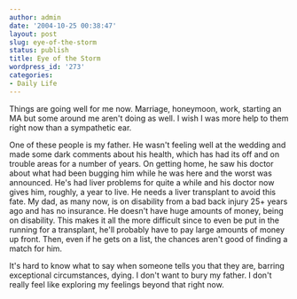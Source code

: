```yaml
---
author: admin
date: '2004-10-25 00:38:47'
layout: post
slug: eye-of-the-storm
status: publish
title: Eye of the Storm
wordpress_id: '273'
categories:
- Daily Life
---
```

Things are going well for me now. Marriage, honeymoon, work, starting an MA but some around me aren't doing as well. I wish I was more help to them right now than a sympathetic ear.

One of these people is my father. He wasn't feeling well at the wedding and made some dark comments about his health, which has had its off and on trouble areas for a number of years. On getting home, he saw his doctor about what had been bugging him while he was here and the worst was announced. He's had liver problems for quite a while and his doctor now gives him, roughly, a year to live. He needs a liver transplant to avoid this fate. My dad, as many now, is on disability from a bad back injury 25+ years ago and has no insurance. He doesn't have huge amounts of money, being on disability. This makes it all the more difficult since to even be put in the running for a transplant, he'll probably have to pay large amounts of money up front. Then, even if he gets on a list, the chances aren't good of finding a match for him.

It's hard to know what to say when someone tells you that they are, barring exceptional circumstances, dying. I don't want to bury my father. I don't really feel like exploring my feelings beyond that right now.
